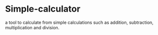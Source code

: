 # Simple-calculator
a tool to calculate from simple calculations such as addition, subtraction, multiplication and division.
